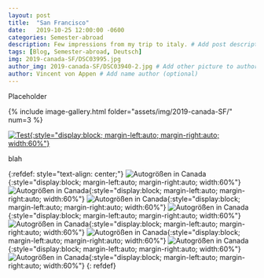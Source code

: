 ```yaml
---
layout: post
title:  "San Francisco"
date:   2019-10-25 12:00:00 -0600
categories: Semester-abroad
description: Few impressions from my trip to italy. # Add post description 
tags: [Blog, Semester-abroad, Deutsch]
img: 2019-canada-SF/DSC03995.jpg
author_img: 2019-canada-SF/DSC03940-2.jpg # Add other picture to author box
author: Vincent von Appen # Add name author (optional)
---
```


Placeholder

{% include image-gallery.html folder="assets/img/2019-canada-SF/" num=3 %}


[![Test]({{site.baseurl}}/assets/img/2019-canada-SF/DSC03893.jpg){:style="display:block; margin-left:auto; margin-right:auto; width:60%"}]({{site.baseurl}}/assets/img/2019-canada-SF/DSC03893.jpg)

blah 

{:refdef: style="text-align: center;"}
![Autogrößen in Canada]({{site.baseurl}}/assets/img/2019-canada-SF/DSC03893.jpg){:style="display:block; margin-left:auto; margin-right:auto; width:60%"}
![Autogrößen in Canada]({{site.baseurl}}/assets/img/2019-canada-SF/DSC03901.jpg){:style="display:block; margin-left:auto; margin-right:auto; width:60%"}
![Autogrößen in Canada]({{site.baseurl}}/assets/img/2019-canada-SF/DSC03909.jpg){:style="display:block; margin-left:auto; margin-right:auto; width:60%"}
![Autogrößen in Canada]({{site.baseurl}}/assets/img/2019-canada-SF/DSC03940.jpg){:style="display:block; margin-left:auto; margin-right:auto; width:60%"}
![Autogrößen in Canada]({{site.baseurl}}/assets/img/2019-canada-SF/DSC03969.jpg){:style="display:block; margin-left:auto; margin-right:auto; width:60%"}
![Autogrößen in Canada]({{site.baseurl}}/assets/img/2019-canada-SF/DSC03995.jpg){:style="display:block; margin-left:auto; margin-right:auto; width:60%"}
![Autogrößen in Canada]({{site.baseurl}}/assets/img/2019-canada-SF/IMG_8692.jpg){:style="display:block; margin-left:auto; margin-right:auto; width:60%"}
![Autogrößen in Canada]({{site.baseurl}}/assets/img/2019-canada-SF/IMG_8522.jpg){:style="display:block; margin-left:auto; margin-right:auto; width:60%"}
{: refdef}